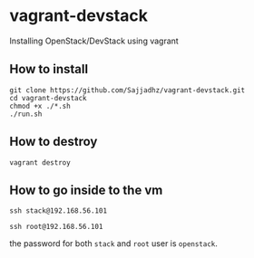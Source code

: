 # vagrant-devstack
Installing OpenStack/DevStack using vagrant

## How to install
```
git clone https://github.com/Sajjadhz/vagrant-devstack.git
cd vagrant-devstack
chmod +x ./*.sh
./run.sh
```

## How to destroy
```
vagrant destroy
```

## How to go inside to the vm
```
ssh stack@192.168.56.101
```

```
ssh root@192.168.56.101
```

the password for both `stack` and `root` user is `openstack`.